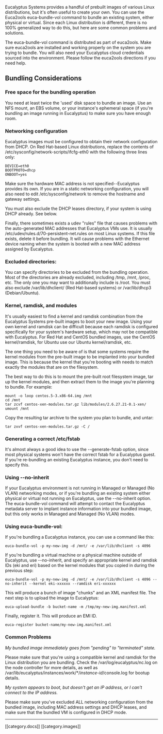 Eucalyptus Systems provides a handful of prebuilt images of various Linux distributions, but it's often useful to create your own. You can use the Euca2ools euca-bundle-vol command to bundle an existing system, either physical or virtual. Since each Linux distribution is different, there is no 100% generalized way to do this, but here are some common problems and solutions.

The euca-bundle-vol command is distributed as part of euca2ools. Make sure euca2ools are installed and working properly on the system you are trying to bundle. You will also need your Eucalyptus cloud credentials sourced into the environment. Please follow the euca2ools directions if you need help.

## Bundling Considerations

### Free space for the bundling operation

You need at least twice the 'used' disk space to bundle an image. Use an NFS mount, an EBS volume, or your instance's ephemeral space (if you're bundling an image running in Eucalyptus) to make sure you have enough room.

### Networking configuration

Eucalyptus images must be configured to obtain their network configuration from DHCP. On Red Hat-based Linux distributions, replace the contents of /etc/sysconfig/network-scripts/ifcfg-eth0 with the following three lines only:

```
DEVICE=eth0
BOOTPROTO=dhcp
ONBOOT=yes
```

Make sure the hardware MAC address is not specified--Eucalyptus provides its own. If you are in a static networking configuration, you will also need to edit /etc/sysconfig/network to remove the hostname and gateway settings.

You must also exclude the DHCP leases directory, if your system is using DHCP already. See below.

Finally, there sometimes exists a udev "rules" file that causes problems with the auto-generated MAC addresses that Eucalyptus VMs use. It is usually /etc/udev/rules.d/70-persistent-net.rules on most Linux systems. If this file exists, delete it before bundling. It will cause problems with the Ethernet device naming when the system is booted with a new MAC address assigned by Eucalyptus.

### Excluded directories:

You can specify directories to be excluded from the bundling operation. Most of the directories are already excluded, including /tmp, /mnt, /proc, etc. The only one you may want to additionally include is /root. You must also exclude /var/lib/dhclient/ (Red Hat-based systems) or /var/lib/dhcp3 (Debian/Ubuntu).

### Kernel, ramdisk, and modules

It's usually easiest to find a kernel and ramdisk combination from the Eucalyptus Systems pre-built images to boot your new image. Using your own kernel and ramdisk can be difficult because each ramdisk is configured specifically for your system's hardware setup, which may not be compatible with Eucalyptus. For Red Hat and CentOS bundled images, use the CentOS kernel/ramdisk, for Ubuntu use our Ubuntu kernel/ramdisk, etc.

The one thing you need to be aware of is that some systems require the kernel modules from the pre-built image to be implanted into your bundled image. This is because the kernel that you're booting with needs to match exactly the modules that are on the filesystem.

The best way to do this is to mount the pre-built root filesystem image, tar up the kernel modules, and then extract them to the image you're planning to bundle. For example:

```
mount -o loop centos.5-3.x86-64.img /mnt
cd /mnt
tar zcvf centos-xen-modules.tar.gz lib/modules/2.6.27.21-0.1-xen/
umount /mnt
```

Copy the resulting tar archive to the system you plan to bundle, and untar:

`tar zxvf centos-xen-modules.tar.gz -C /`

### Generating a correct /etc/fstab

It's almost always a good idea to use the --generate-fstab option, since most physical systems won't have the correct fstab for a Eucalyptus guest. If you're re-bundling an existing Eucalyptus instance, you don't need to specify this.

### Using --no-inherit

If your Eucalyptus environment is not running in Managed or Managed (No VLAN) networking modes, or if you're bundling an existing system either physical or virtual not running on Eucalyptus, use the --no-inherit option. The euca-bundle-vol command will attempt to contact the Eucalyptus metadata server to implant instance information into your bundled image, but this only works in Managed and Managed (No VLAN) modes.

### Using euca-bundle-vol:

If you're bundling a Eucalyptus instance, you can use a command like this:

    euca-bundle-vol -p my-new-img -d /mnt/ -e /var/lib/dhclient -s 4096

If you're bundling a virtual machine or a physical machine outside of Eucalyptus, use --no-inherit, and specify an appropriate kernel and ramdisk IDs (eki and eri) based on the kernel modules that you copied in during the previous step:

    euca-bundle-vol -p my-new-img -d /mnt/ -e /var/lib/dhclient -s 4096 --no-inherit --kernel eki-xxxxxx --ramdisk eri-xxxxxx

This will produce a bunch of image "chunks" and an XML manifest file. The next step is to upload the image to Eucalyptus:

    euca-upload-bundle -b bucket-name -m /tmp/my-new-img.manifest.xml

Finally, register it. This will produce an EMI ID.

    euca-register bucket-name/my-new-img.manifest.xml

### Common Problems

_My bundled image immediately goes from "pending" to "terminated" state._

Please make sure that you're using a compatible kernel and ramdisk for the Linux distribution you are bundling. Check the /var/log/eucalyptus/nc.log on the node controller for more details, as well as /var/lib/eucalyptus/instances/work/*/_instance-id_/console.log for bootup details.

_My system appears to boot, but doesn't get an IP address, or I can't connect to the IP address._

Please make sure you've excluded ALL networking configuration from the bundled image, including MAC address settings and DHCP leases, and make sure that the bundled VM is configured in DHCP mode.

*****
[[category.docs]] 
[[category.images]]
